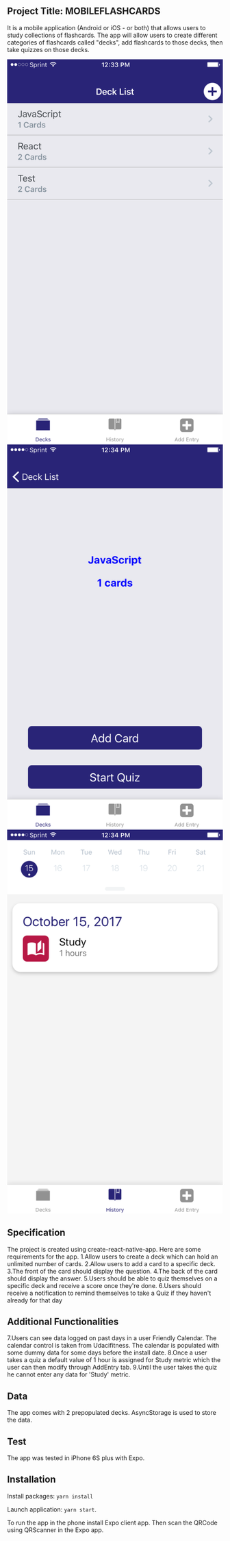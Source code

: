 ## Project Title:   MOBILEFLASHCARDS

It is a mobile application (Android or iOS - or both) that allows users to study collections of flashcards. The app will allow users to create different categories of flashcards called "decks", add flashcards to those decks, then take quizzes on those decks.

![Home Page](images/home.PNG)
![Deck Page](images/deck.PNG)
![Add_Entry Page](images/add_entry.PNG)


## Specification
The project is created using create-react-native-app. Here are some requirements for the app.
1.Allow users to create a deck which can hold an unlimited number of cards.
2.Allow users to add a card to a specific deck.
3.The front of the card should display the question.
4.The back of the card should display the answer.
5.Users should be able to quiz themselves on a specific deck and receive a score once they're done.
6.Users should receive a notification to remind themselves to take a Quiz if they haven't already for that day
## Additional Functionalities
7.Users can see data logged on past days in a user Friendly Calendar. The calendar control is taken from Udacifitness. The calendar is populated with some dummy data
for some days before the install date.
8.Once a user takes a quiz a default value of 1 hour  is assigned for Study metric which the user can then modify through AddEntry tab.
9.Until the user takes the quiz he cannot enter any data for 'Study' metric.

## Data
The app comes with 2 prepopulated decks. AsyncStorage is used to store the data.
## Test
The app was tested in iPhone 6S plus with Expo.

## Installation

Install packages: `yarn install`

Launch application: `yarn start`.

To run the app in the phone install Expo client app. Then scan the QRCode using QRScanner in the Expo app.
